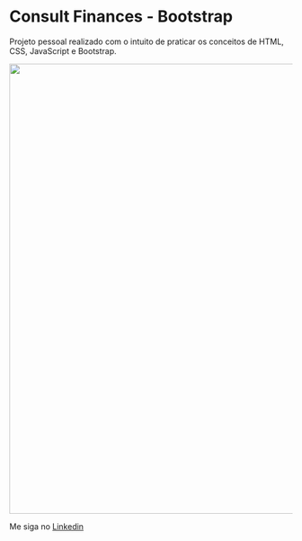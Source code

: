 ﻿# Consult Finances - Bootstrap

Projeto pessoal realizado com o intuito de praticar os conceitos de HTML, CSS, JavaScript e Bootstrap.

<img src="./github/cunsult-finances.gif" width="800">

Me siga no <a href="https://www.linkedin.com/in/jose-de-souza/">Linkedin</a>